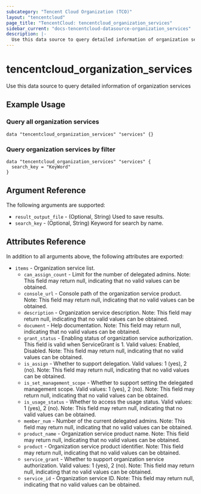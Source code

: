 ```yaml
---
subcategory: "Tencent Cloud Organization (TCO)"
layout: "tencentcloud"
page_title: "TencentCloud: tencentcloud_organization_services"
sidebar_current: "docs-tencentcloud-datasource-organization_services"
description: |-
  Use this data source to query detailed information of organization services
---
```


# tencentcloud_organization_services

Use this data source to query detailed information of organization services

## Example Usage

### Query all organization services

```hcl
data "tencentcloud_organization_services" "services" {}
```

### Query organization services by filter

```hcl
data "tencentcloud_organization_services" "services" {
  search_key = "KeyWord"
}
```

## Argument Reference

The following arguments are supported:

* `result_output_file` - (Optional, String) Used to save results.
* `search_key` - (Optional, String) Keyword for search by name.

## Attributes Reference

In addition to all arguments above, the following attributes are exported:

* `items` - Organization service list.
  * `can_assign_count` - Limit for the number of delegated admins. Note: This field may return null, indicating that no valid values can be obtained.
  * `console_url` - Console path of the organization service product. Note: This field may return null, indicating that no valid values can be obtained.
  * `description` - Organization service description. Note: This field may return null, indicating that no valid values can be obtained.
  * `document` - Help documentation. Note: This field may return null, indicating that no valid values can be obtained.
  * `grant_status` - Enabling status of organization service authorization. This field is valid when ServiceGrant is 1. Valid values: Enabled, Disabled. Note: This field may return null, indicating that no valid values can be obtained.
  * `is_assign` - Whether to support delegation. Valid values: 1 (yes), 2 (no). Note: This field may return null, indicating that no valid values can be obtained.
  * `is_set_management_scope` - Whether to support setting the delegated management scope. Valid values: 1 (yes), 2 (no).
Note: This field may return null, indicating that no valid values can be obtained.
  * `is_usage_status` - Whether to access the usage status. Valid values: 1 (yes), 2 (no). Note: This field may return null, indicating that no valid values can be obtained.
  * `member_num` - Number of the current delegated admins. Note: This field may return null, indicating that no valid values can be obtained.
  * `product_name` - Organization service product name. Note: This field may return null, indicating that no valid values can be obtained.
  * `product` - Organization service product identifier. Note: This field may return null, indicating that no valid values can be obtained.
  * `service_grant` - Whether to support organization service authorization. Valid values: 1 (yes), 2 (no). Note: This field may return null, indicating that no valid values can be obtained.
  * `service_id` - Organization service ID. Note: This field may return null, indicating that no valid values can be obtained.


